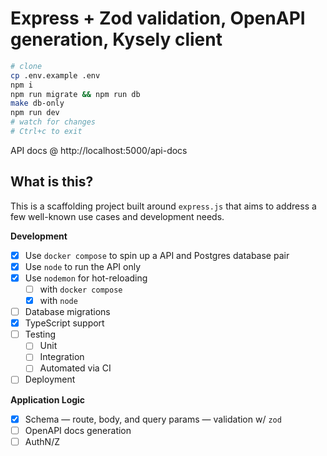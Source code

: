 # Express + Zod validation, OpenAPI generation, Kysely client

```bash
# clone
cp .env.example .env
npm i
npm run migrate && npm run db
make db-only
npm run dev
# watch for changes
# Ctrl+c to exit
```

API docs @ http://localhost:5000/api-docs

## What is this?

This is a scaffolding project built around `express.js` that aims to address a few well-known use cases and development needs.

**Development**

- [x] Use `docker compose` to spin up a API and Postgres database pair
- [x] Use `node` to run the API only
- [x] Use `nodemon` for hot-reloading
  - [ ] with `docker compose`
  - [x] with `node`
- [ ] Database migrations
- [x] TypeScript support
- [ ] Testing
  - [ ] Unit
  - [ ] Integration
  - [ ] Automated via CI
- [ ] Deployment

**Application Logic**

- [x] Schema — route, body, and query params — validation w/ `zod`
- [ ] OpenAPI docs generation
- [ ] AuthN/Z
